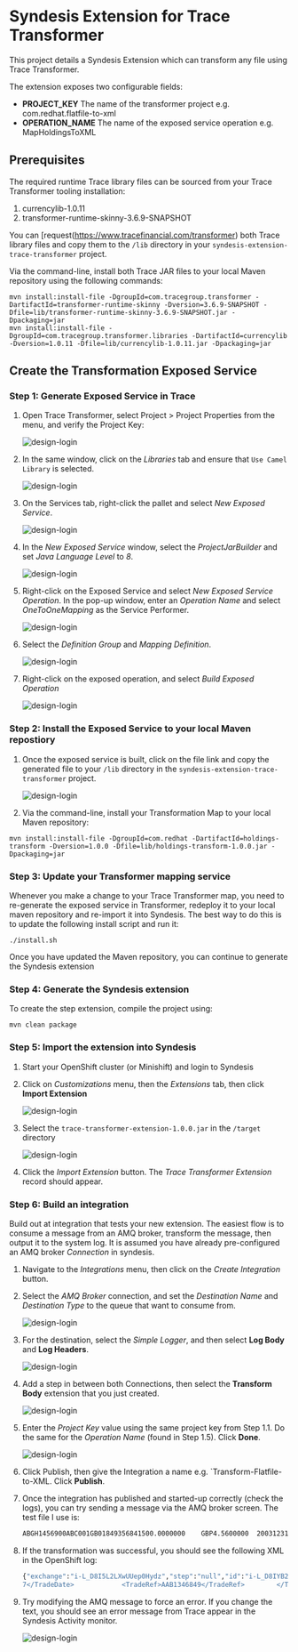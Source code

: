 # Syndesis Extension for Trace Transformer

This project details a Syndesis Extension which can transform any file using Trace Transformer.

The extension exposes two configurable fields:
- **PROJECT_KEY** The name of the transformer project e.g. com.redhat.flatfile-to-xml
- **OPERATION_NAME** The name of the exposed service operation e.g. MapHoldingsToXML

## Prerequisites

The required runtime Trace library files can be sourced from your Trace Transformer tooling installation:

1. currencylib-1.0.11
2. transformer-runtime-skinny-3.6.9-SNAPSHOT

You can [request(https://www.tracefinancial.com/transformer) both Trace library files and copy them to the `/lib` directory in your `syndesis-extension-trace-transformer` project.

Via the command-line, install both Trace JAR files to your local Maven repository using the following commands:

```
mvn install:install-file -DgroupId=com.tracegroup.transformer -DartifactId=transformer-runtime-skinny -Dversion=3.6.9-SNAPSHOT -Dfile=lib/transformer-runtime-skinny-3.6.9-SNAPSHOT.jar -Dpackaging=jar
mvn install:install-file -DgroupId=com.tracegroup.transformer.libraries -DartifactId=currencylib -Dversion=1.0.11 -Dfile=lib/currencylib-1.0.11.jar -Dpackaging=jar
```

## Create the Transformation Exposed Service

### Step 1: Generate Exposed Service in Trace

1. Open Trace Transformer, select Project > Project Properties from the menu, and verify the Project Key:

    ![design-login](img/1-1-project-properties.png "Project Properties")
    
1. In the same window, click on the *Libraries* tab and ensure that `Use Camel Library` is selected.

    ![design-login](img/1-2-camel-library.png "Use Camel Library")
    
1. On the Services tab, right-click the pallet and select *New Exposed Service*.

    ![design-login](img/1-3-new-exposed-service.png "New Exposed Service")
    
1. In the *New Exposed Service* window, select the *ProjectJarBuilder* and set *Java Language Level* to *8*.

    ![design-login](img/1-4-new-exposed-service.png "New Exposed Service")
    
1. Right-click on the Exposed Service and select *New Exposed Service Operation*.  In the pop-up window, enter an *Operation Name* and select *OneToOneMapping* as the Service Performer.

    ![design-login](img/1-5-new-exposed-operation.png "New Exposed Operation")

1. Select the *Definition Group* and *Mapping Definition*.  

    ![design-login](img/1-6-exposed-operation.png "New Exposed Operation")
    
1. Right-click on the exposed operation, and select *Build Exposed Operation*

    ![design-login](img/1-7-build-exposed-service.png "Build Exposed Operation")
    
    
### Step 2: Install the Exposed Service to your local Maven repostiory


1. Once the exposed service is built, click on the file link and copy the generated file to your `/lib` directory in the `syndesis-extension-trace-transformer` project.

    ![design-login](img/1-8-copy-exposed-service.png "Copy Exposed Service")

1. Via the command-line, install your Transformation Map to your local Maven repository:

```
mvn install:install-file -DgroupId=com.redhat -DartifactId=holdings-transform -Dversion=1.0.0 -Dfile=lib/holdings-transform-1.0.0.jar -Dpackaging=jar
```

### Step 3: Update your Transformer mapping service

Whenever you make a change to your Trace Transformer map, you need to re-generate the exposed service in Transformer, redeploy it to your local maven repository and re-import it into Syndesis.  The best way to do this is to update the following install script and run it:

```
./install.sh
```

Once you have updated the Maven repository, you can continue to generate the Syndesis extension


### Step 4: Generate the Syndesis extension

To create the step extension, compile the project using:

```
mvn clean package
```

### Step 5: Import the extension into Syndesis

1. Start your OpenShift cluster (or Minishift) and login to Syndesis

1. Click on *Customizations* menu, then the *Extensions* tab, then click **Import Extension**

    ![design-login](img/5-2-import-extension.png "Import Extension")
    
1. Select the `trace-transformer-extension-1.0.0.jar` in the `/target` directory

    ![design-login](img/5-3-select-extension.png "Select Extension")
    
1. Click the *Import Extension* button.  The *Trace Transformer Extension* record should appear.

### Step 6: Build an integration

Build out at integration that tests your new extension.  The easiest flow is to consume a message from an AMQ broker, transform the message, then output it to the system log. It is assumed you have already pre-configured an AMQ broker *Connection* in syndesis.

1. Navigate to the *Integrations* menu, then click on the *Create Integration* button.

1. Select the *AMQ Broker* connection, and set the *Destination Name* and *Destination Type* to the queue that want to consume from.

    ![design-login](img/6-2-setup-amq.png "Setup AMQ")
    
1. For the destination, select the *Simple Logger*, and then select **Log Body** and **Log Headers**.

    ![design-login](img/6-3-simple-logger.png "Simple Logger")
    
1. Add a step in between both Connections, then select the **Transform Body** extension that you just created.

    ![design-login](img/6-4-select-transform-body.png "Select Transform Body")

1.  Enter the *Project Key* value using the same project key from Step 1.1. Do the same for the *Operation Name* (found in Step 1.5).  Click **Done**.

    ![design-login](img/6-5-project-key.png "Select Project Key")

1. Click Publish, then give the Integration a name e.g. `Transform-Flatfile-to-XML.  Click **Publish**.

1. Once the integration has published and started-up correctly (check the logs), you can try sending a message via the AMQ broker screen.  The test file I use is:

    ```bash
    ABGH1456900ABC001GB01849356841500.0000000    GBP4.5600000  2003123120030812ABC123456720030712ABB134287920030710ABA547968020030708ABA658748920030707AAB1346849
    ```

1.  If the transformation was successful, you should see the following XML in the OpenShift log:

    ```bash
	{"exchange":"i-L_D8I5L2LXwUUep0Hydz","step":"null","id":"i-L_D8IYB2LXwUUep0Hyfz","message":"Exchange[ExchangePattern: InOnly, Headers: {breadcrumbId=i-L_D8I5L2LXwUUep0Hydz, JMSCorrelationID=null, JMSCorrelationIDAsBytes=null, JMSDeliveryMode=2, JMSDestination=queue://IncomingFlatFile, JMSExpiration=0, JMSMessageID=ID:broker-amq-1-hts64-40592-1551792493011-4:1:1:1:1, JMSPriority=0, JMSRedelivered=false, JMSReplyTo=null, JMSTimestamp=1551794254178, JMSType=null, JMSXGroupID=null, JMSXUserID=null, newOperationName=MapHoldingsToXMLmajor, operationName=MapHoldingsToXML, projectKey=com.redhat.holdings-transform, Syndesis.FLOW_ID=-L_D6lT2LjFFKh6ez2Eb, Syndesis.STEP_ID=-L_D6niSLjFFKh6ez2Eb, Syndesis.STEP_TRACKER_ID=i-L_D8IYB2LXwUUep0Hyfz, TraceTransformerMTypeConfig=MessageDefinitionGroups/Tutorial/Messages/Holding, TraceTransformerMTypeGroup=Tutorial, TraceTransformerMTypeKind=MSGD, TraceTransformerMTypeName=Holding, TraceTransformerOperationName=com.redhat.holdings-transform.MapHoldingsToXML}, BodyType: byte[], Body: <?xml version=\"1.0\"?><Holding xmlns=\"C:\\temp\\tutorial\\tutorial.xsd\" xmlns:xsi=\"http://www.w3.org/2001/XMLSchema-instance\">     <AccountRef>ABGH1456900</AccountRef>    <RespCode>ABC</RespCode>    <PortfolioRef>ABGH14/ABC</PortfolioRef>    <HoldingDetail>        <ISIN>GB0184935684</ISIN>        <Quantity>1500.0</Quantity>        <Currency>GBP</Currency>        <AvgeCost>4.56</AvgeCost>        <LastTrade>2003-12-31</LastTrade>        <TradeDetails>            <TradeDate>2003-08-12</TradeDate>            <TradeRef>ABC1234567</TradeRef>        </TradeDetails>        <TradeDetails>            <TradeDate>2003-07-12</TradeDate>            <TradeRef>ABB1342879</TradeRef>        </TradeDetails>        <TradeDetails>            <TradeDate>2003-07-10</TradeDate>            <TradeRef>ABA5479680</TradeRef>        </TradeDetails>        <TradeDetails>            <TradeDate>2003-07-08</TradeDate>            <TradeRef>ABA6587489</TradeRef>        </TradeDetails>        <TradeDetails>            <TradeDate>2003-07-0
	7</TradeDate>            <TradeRef>AAB1346849</TradeRef>        </TradeDetails>    </HoldingDetail></Holding>]"}
    ```

1.  Try modifying the AMQ message to force an error.  If you change the text, you should see an error message from Trace appear in the Syndesis Activity monitor.

    ![design-login](img/6-9-activity-log.png "Activity Log")

